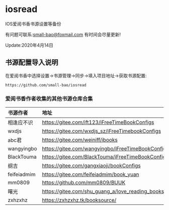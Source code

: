 # iosread
IOS爱阅书香书源设置等备份  

有问题可联系:small-bao@foxmail.com 有时间会尽量更新!

Update:2020年4月14日


## 书源配置导入说明
在爱阅书香中选择设置→书源管理→同步→填入项目地址→获取书源配置:

```markup
https://github.com/small-bao/iosread
```

### 爱阅书香作者收集的其他书源仓库合集
| 书源作者        | 地址   |
| :--------  | :-----  |
|相逢应不识|https://gitee.com/ift123/iFreeTimeBookConfigs|
|wxdjs|https://gitee.com/wxdjs_sz/iFreeTimebookConfigs|
|abc君|https://gitee.com/weiniff/ibooks|
|wangyingbo|https://gitee.com/wangyingbo/iFreeTimeBookConfigs|
|BlackTouma|https://gitee.com/BlackTouma/iFreeTimeBookConfigs|
|纲吉|https://gitee.com/gangxiaoji/bookConfigs|
|feifeiadmim|https://gitee.com/feifeiadmim/book_yuan|
|mm0809|https://github.com/mm0809/BUUK|
|曙光|https://gitee.com/shu_guang_a/love_reading_books|
|zxhzxhz|https://zxhzxhz.tk/booksource/|
